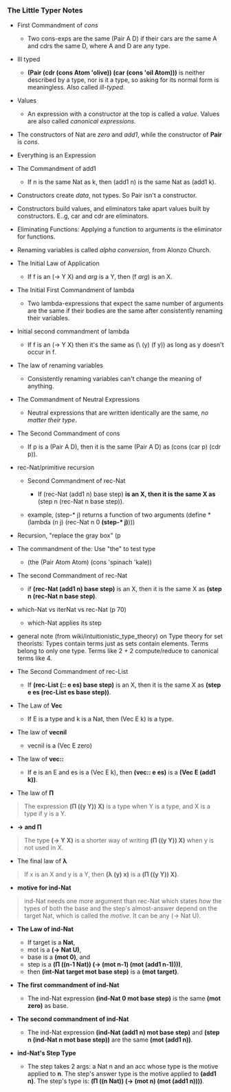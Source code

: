 ### The Little Typer Notes

- First Commandment of _cons_
	- Two cons-exps are the same (Pair A D) if their cars are the same A and cdrs the same D, where A and D are any type.
	
- Ill typed
	- __(Pair (cdr (cons Atom 'olive)) (car (cons 'oil Atom)))__ is neither described by a type, nor is it a type, so asking for its normal form is meaningless. Also called _ill-typed_.

- Values
	- An expression with a constructor at the top is called a _value_. Values are also called _canonical expressions_.
	
- The constructors of Nat are _zero_ and _add1_, while the constructor of __Pair__ is _cons_.

- Everything is an Expression

- The Commandment of add1
	- If n is the same Nat as k, then (add1 n) is the same Nat as (add1 k).
	
- Constructors create _data_, not types. So Pair isn't a constructor.

- Constructors build values, and eliminators take apart values built by constructors. E..g, car and cdr are eliminators.

- Eliminating Functions: Applying a function to arguments _is_ the eliminator for functions.

- Renaming variables is called _alpha conversion_, from Alonzo Church.

- The Initial Law of Application
	- If f is an (-> Y X) and _arg_ is a Y, then (f _arg_) is an X.
	
- The Initial First Commandment of lambda
	- Two lambda-expressions that expect the same number of arguments are the same if their bodies are the same after consistently renaming their variables.
	
- Initial second commandment of lambda
	- If f is an (-> Y X) then it's the same as (\ (y) (f y)) as long as y doesn't occur in f.
	
- The law of renaming variables
	- Consistently renaming variables can't change the meaning of anything.
	
- The Commandment of Neutral Expressions
	- Neutral expressions that are written identically are the same, _no matter their type_.

- The Second Commandment of cons
	- If p is a (Pair A D), then it is the same (Pair A D) as (cons (car p) (cdr p)).
	
	
- rec-Nat/primitive recursion
	- Second Commandment of rec-Nat
		- If (rec-Nat (add1 n) base step) __is an X, then it is the same X as__ (step n (rec-Nat n base step)).
		
	- example, (step-* j) returns a function of two arguments
	(define * (lambda (n j) (rec-Nat n 0 __(step-\* j)__)))

- Recursion, "replace the gray box" (p
- The commandment of the: Use "the" to test type
	- (the (Pair Atom Atom) (cons 'spinach 'kale))
	
- The second Commandment of rec-Nat
	- if __(rec-Nat (add1 n) base step)__ is an X, then it is the same X as __(step n (rec-Nat n base step)__.
	
- which-Nat vs iterNat vs rec-Nat (p 70)
	- which-Nat applies its step

- general note (from wiki/intuitionistic\_type\_theory) on Type theory for set theorists: Types contain terms just as sets contain elements. Terms belong to only one type. Terms like 2 + 2 compute/reduce to canonical terms like 4.

- The Second Commandment of rec-List
	- If __(rec-List (:: e es) base step)__ is an X, then it is the same X as __(step e es (rec-List es base step))__.

- The Law of __Vec__
	- If E is a type and k is a Nat, then (Vec E k) is a type.

- The law of __vecnil__
	- vecnil is a (Vec E zero)
	
- The law of __vec::__
	- If e is an E and es is a (Vec E k), then __(vec:: e es)__ is a __(Vec E (add1 k))__.
	
- The law of __Π__
> The expression __(Π ((y Y)) X)__ is a type when Y is a type, and X is a type if y is a Y.

- __-> and Π__
> The type __(-> Y X)__ is a shorter way of writing __(Π ((y Y)) X)__ when y is not used in X.

- The final law of __λ__ 
> If x is an X and y is a Y, then __(λ (y) x)__ is a __(Π ((y Y)) X)__.

- __motive for ind-Nat__
> ind-Nat needs one more argument than rec-Nat which states _how_ the types of both the base and the step's almost-answer depend on the target Nat, which is called the _motive_. It can be any (-> Nat U).

- __The Law of ind-Nat__
	- If target is a __Nat__, 
	- mot is a __(-> Nat U)__,
	- base is a __(mot 0)__, and
	- step is a __(Π ((n-1 Nat)) (-> (mot n-1) (mot (add1 n-1))))__,
	- then __(int-Nat target mot base step)__ is a __(mot target)__.
	
- __The first commandment of ind-Nat__
	- The ind-Nat expression __(ind-Nat 0 mot base step)__ is the same __(mot zero)__ as base.
	
- __The second commandment of ind-Nat__
	- The ind-Nat expression __(ind-Nat (add1 n) mot base step)__ and __(step n (ind-Nat n mot base step))__ are the same __(mot (add1 n))__.

- __ind-Nat's Step Type__
	- The step takes 2 args: a Nat n and an acc whose type is the motive applied to __n__. The step's answer type is the motive applied to __(add1 n)__. The step's type is: __(Π ((n Nat)) (-> (mot n) (mot (add1 n))))__.


